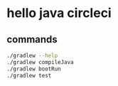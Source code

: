 # hello java circleci
## commands
```bash
./gradlew --help
./gradlew compileJava
./gradlew bootRun
./gradlew test
```
